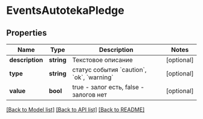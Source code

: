 # EventsAutotekaPledge

## Properties
Name | Type | Description | Notes
------------ | ------------- | ------------- | -------------
**description** | **string** | Текстовое описание | [optional] 
**type** | **string** | статус события &#x60;caution&#x60;, &#x60;ok&#x60;, &#x60;warning&#x60; | [optional] 
**value** | **bool** | true - залог есть, false - залогов нет | [optional] 

[[Back to Model list]](../../README.md#documentation-for-models) [[Back to API list]](../../README.md#documentation-for-api-endpoints) [[Back to README]](../../README.md)

